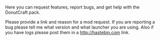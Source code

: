 Here you can request features, report bugs, and get help with the DonutCraft pack. 

Please provide a link and reason for a mod request.
If you are reporting a bug please tell me what version and what launcher you are using. Also if you have logs please post them in a http://hastebin.com link.
